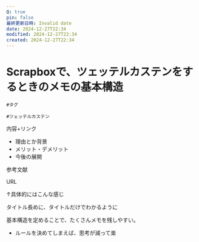 ```yaml
---
Q: true
pin: false
最終更新日時: Invalid date
date: 2024-12-27T22:34
modified: 2024-12-27T22:34
created: 2024-12-27T22:34
---
```

# Scrapboxで、ツェッテルカステンをするときのメモの基本構造

`#タグ`

`#ツェッテルカステン`

内容+リンク

- 理由とか背景  
- メリット・デメリット  
- 今後の展開  

参考文献

URL

↑具体的にはこんな感じ

タイトル長めに、タイトルだけでわかるように

基本構造を定めることで、たくさんメモを残しやすい。

- ルールを決めてしまえば、思考が減って楽